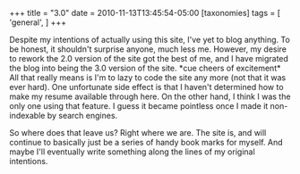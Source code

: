 +++
title = "3.0"
date = 2010-11-13T13:45:54-05:00
[taxonomies]
tags = [
  'general',
]
+++

Despite my intentions of actually using this site, I've yet to blog anything. To be honest, it shouldn't surprise anyone, much less me. However, my desire to rework the 2.0 version of the site got the best of me, and I have migrated the blog into being the 3.0 version of the site. \*cue cheers of excitement\* All that really means is I'm to lazy to code the site any more (not that it was ever hard). One unfortunate side effect is that I haven't determined how to make my resume available through here. On the other hand, I think I was the only one using that feature. I guess it became pointless once I made it non-indexable by search engines.

So where does that leave us? Right where we are. The site is, and will continue to basically just be a series of handy book marks for myself. And maybe I'll eventually write something along the lines of my original intentions.
